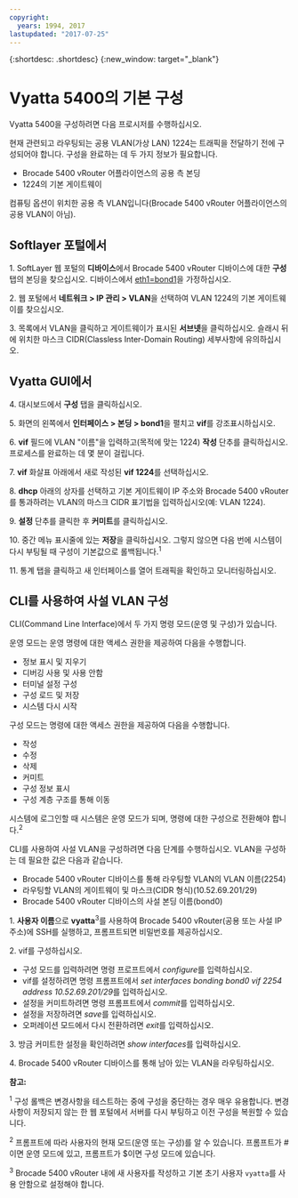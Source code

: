 ```yaml
---
copyright:
  years: 1994, 2017
lastupdated: "2017-07-25"
---
```


{:shortdesc: .shortdesc}
{:new_window: target="_blank"}

# Vyatta 5400의 기본 구성

Vyatta 5400을 구성하려면 다음 프로시저를 수행하십시오.

현재 관련되고 라우팅되는 공용 VLAN(가상 LAN) 1224는 트래픽을 전달하기 전에 구성되어야 합니다. 구성을 완료하는 데 두 가지 정보가 필요합니다.

  * Brocade 5400 vRouter 어플라이언스의 공용 측 본딩
  * 1224의 기본 게이트웨이

컴퓨팅 옵션이 위치한 공용 측 VLAN입니다(Brocade 5400 vRouter 어플라이언스의 공용 VLAN이 아님).

## Softlayer 포털에서

1\. SoftLayer 웹 포털의 **디바이스**에서 Brocade 5400 vRouter 디바이스에 대한 **구성** 탭의 본딩을 찾으십시오. 디바이스에서 <span style="text-decoration: underline">eth1=bond1</span>을 가정하십시오.

2\. 웹 포털에서 **네트워크 > IP 관리 > VLAN**을 선택하여 VLAN 1224의 기본 게이트웨이를 찾으십시오.

3\. 목록에서 VLAN을 클릭하고 게이트웨이가 표시된 **서브넷**을 클릭하십시오. 슬래시 뒤에 위치한 마스크 CIDR(Classless Inter-Domain Routing) 세부사항에 유의하십시오. 

## Vyatta GUI에서

4\. 대시보드에서 **구성** 탭을 클릭하십시오.

5\. 화면의 왼쪽에서 **인터페이스 > 본딩 > bond1**을 펼치고 **vif**를 강조표시하십시오.

6\. **vif** 필드에 VLAN "이름"을 입력하고(목적에 맞는 1224) **작성** 단추를 클릭하십시오. 프로세스를 완료하는 데 몇 분이 걸립니다.

7\. **vif** 화살표 아래에서 새로 작성된 **vif 1224**를 선택하십시오.

8\. **dhcp** 아래의 상자를 선택하고 기본 게이트웨이 IP 주소와 Brocade 5400 vRouter를 통과하려는 VLAN의 마스크 CIDR 표기법을 입력하십시오(예: VLAN 1224).

9\. **설정** 단추를 클릭한 후 **커미트**를 클릭하십시오.

10\. 중간 메뉴 표시줄에 있는 **저장**을 클릭하십시오. 그렇지 않으면 다음 번에 시스템이 다시 부팅될 때 구성이 기본값으로 롤백됩니다.<sup>1</sup>

11\. 통계 탭을 클릭하고 새 인터페이스를 열어 트래픽을 확인하고 모니터링하십시오.

## CLI를 사용하여 사설 VLAN 구성

CLI(Command Line Interface)에서 두 가지 명령 모드(운영 및 구성)가 있습니다. 

운영 모드는 운영 명령에 대한 액세스 권한을 제공하여 다음을 수행합니다.

  * 정보 표시 및 지우기
  * 디버깅 사용 및 사용 안함
  * 터미널 설정 구성
  * 구성 로드 및 저장
  * 시스템 다시 시작

구성 모드는 명령에 대한 액세스 권한을 제공하여 다음을 수행합니다.

  * 작성
  * 수정
  * 삭제
  * 커미트
  * 구성 정보 표시
  * 구성 계층 구조를 통해 이동

시스템에 로그인할 때 시스템은 운영 모드가 되며, 명령에 대한 구성으로 전환해야 합니다.<sup>2</sup>

CLI를 사용하여 사설 VLAN을 구성하려면 다음 단계를 수행하십시오. VLAN을 구성하는 데 필요한 값은 다음과 같습니다.

  * Brocade 5400 vRouter 디바이스를 통해 라우팅할 VLAN의 VLAN 이름(2254)
  * 라우팅할 VLAN의 게이트웨이 및 마스크(CIDR 형식)(10.52.69.201/29)
  * Brocade 5400 vRouter 디바이스의 사설 본딩 이름(bond0)

1\. **사용자 이름**으로 **vyatta**<sup>3</sup>를 사용하여 Brocade 5400 vRouter(공용 또는 사설 IP 주소)에 SSH를 실행하고, 프롬프트되면 비밀번호를 제공하십시오.

2\. vif를 구성하십시오.

  * 구성 모드를 입력하려면 명령 프로프트에서 *configure*를 입력하십시오.
  * vif를 설정하려면 명령 프롬프트에서 *set interfaces bonding bond0 vif 2254 address 10.52.69.201/29*를 입력하십시오.
  * 설정을 커미트하려면 명령 프롬프트에서 *commit*를 입력하십시오.
  * 설정을 저장하려면 *save*를 입력하십시오.
  * 오퍼레이션 모드에서 다시 전환하려면 *exit*를 입력하십시오.

3\. 방금 커미트한 설정을 확인하려면 *show interfaces*를 입력하십시오.

4\. Brocade 5400 vRouter 디바이스를 통해 남아 있는 VLAN을 라우팅하십시오.

**참고:**

<sup>1</sup> 구성 롤백은 변경사항을 테스트하는 중에 구성을 중단하는 경우 매우 유용합니다. 변경사항이 저장되지 않는 한 웹 포털에서 서버를 다시 부팅하고 이전 구성을 복원할 수 있습니다.

<sup>2</sup> 프롬프트에 따라 사용자의 현재 모드(운영 또는 구성)를 알 수 있습니다. 프롬프트가 #이면 운영 모드에 있고, 프롬프트가 $이면 구성 모드에 있습니다.

<sup>3</sup> Brocade 5400 vRouter 내에 새 사용자를 작성하고 기본 초기 사용자 `vyatta`를 사용 안함으로 설정해야 합니다.
